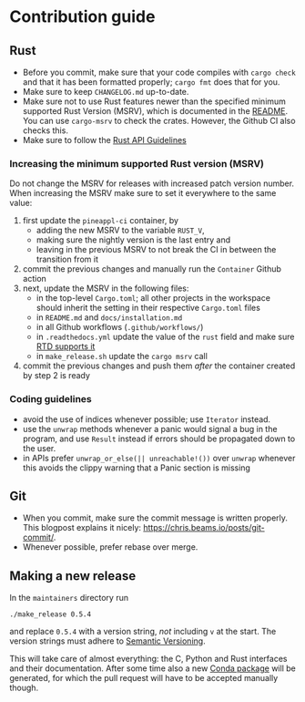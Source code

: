 # Contribution guide

## Rust

- Before you commit, make sure that your code compiles with `cargo check` and
  that it has been formatted properly; `cargo fmt` does that for you.
- Make sure to keep `CHANGELOG.md` up-to-date.
- Make sure not to use Rust features newer than the specified minimum supported
  Rust Version (MSRV), which is documented in the [README](README.md). You can
  use `cargo-msrv` to check the crates. However, the Github CI also checks this.
- Make sure to follow the [Rust API
  Guidelines](https://rust-lang.github.io/api-guidelines/checklist.html)

### Increasing the minimum supported Rust version (MSRV)

Do not change the MSRV for releases with increased patch version number. When
increasing the MSRV make sure to set it everywhere to the same value:

1. first update the `pineappl-ci` container, by
   - adding the new MSRV to the variable `RUST_V`,
   - making sure the nightly version is the last entry and
   - leaving in the previous MSRV to not break the CI in between the transition
     from it
2. commit the previous changes and manually run the `Container` Github action
3. next, update the MSRV in the following files:
   - in the top-level `Cargo.toml`; all other projects in the workspace should
     inherit the setting in their respective `Cargo.toml` files
   - in `README.md` and `docs/installation.md`
   - in all Github workflows (`.github/workflows/`)
   - in `.readthedocs.yml` update the value of the `rust` field and make sure
     [RTD supports it](https://docs.readthedocs.io/en/stable/config-file/v2.html#build-tools-rust)
   - in `make_release.sh` update the `cargo msrv` call
4. commit the previous changes and push them *after* the container created by
   step 2 is ready

### Coding guidelines

- avoid the use of indices whenever possible; use `Iterator` instead.
- use the `unwrap` methods whenever a panic would signal a bug in the program,
  and use `Result` instead if errors should be propagated down to the user.
- in APIs prefer `unwrap_or_else(|| unreachable!())` over `unwrap` whenever
  this avoids the clippy warning that a Panic section is missing

## Git

- When you commit, make sure the commit message is written properly. This
  blogpost explains it nicely: <https://chris.beams.io/posts/git-commit/>.
- Whenever possible, prefer rebase over merge.

## Making a new release

In the `maintainers` directory run

    ./make_release 0.5.4

and replace `0.5.4` with a version string, *not* including `v` at the start.
The version strings must adhere to [Semantic
Versioning](https://semver.org/spec/v2.0.0.html).

This will take care of almost everything: the C, Python and Rust interfaces and
their documentation. After some time also a new [Conda
package](https://github.com/conda-forge/pineappl-feedstock) will be generated,
for which the pull request will have to be accepted manually though.
